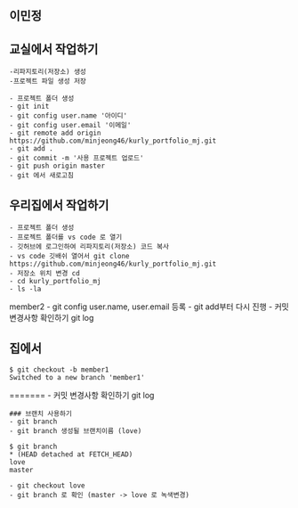 ## 이민정

## 교실에서 작업하기
    -리파지토리(저장소) 생성
    -프로젝트 파일 생성 저장

    - 프로젝트 폴더 생성
    - git init
    - git config user.name '아이디'
    - git config user.email '이메일'
    - git remote add origin https://github.com/minjeong46/kurly_portfolio_mj.git
    - git add .
    - git commit -m '사용 프로젝트 업로드'
    - git push origin master
    - git 에서 새로고침

## 우리집에서 작업하기
    - 프로젝트 폴더 생성
    - 프로젝트 폴더를 vs code 로 열기
    - 깃허브에 로그인하여 리파지토리(저장소) 코드 복사
    - vs code 깃배쉬 열어서 git clone https://github.com/minjeong46/kurly_portfolio_mj.git
    - 저장소 위치 변경 cd
    - cd kurly_portfolio_mj
    - ls -la
member2
    - git config user.name, user.email 등록
    - git add부터 다시 진행
    - 커밋 변경사항 확인하기 git log

## 집에서
``````
$ git checkout -b member1
Switched to a new branch 'member1'
``````
=======
    - 커밋 변경사항 확인하기 git log

    ### 브랜치 사용하기
    - git branch
    - git branch 생성될 브랜치이름 (love)

    $ git branch
    * (HEAD detached at FETCH_HEAD)
    love
    master

    - git checkout love    
    - git branch 로 확인 (master -> love 로 녹색변경)


